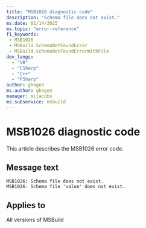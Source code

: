```yaml
---
title: "MSB1026 diagnostic code"
description: "Schema file does not exist."
ms.date: 01/14/2025
ms.topic: "error-reference"
f1_keywords:
 - MSB1026
 - MSBuild.SchemaNotFoundError
 - MSBuild.SchemaNotFoundErrorWithFile
dev_langs:
  - "VB"
  - "CSharp"
  - "C++"
  - "FSharp"
author: ghogen
ms.author: ghogen
manager: mijacobs
ms.subservice: msbuild
---
```


# MSB1026 diagnostic code

<!-- :::ErrorDefinitionDescription::: -->
<!-- :::editable-content name="introDescription"::: -->
This article describes the MSB1026 error code.
<!-- :::editable-content-end::: -->

## Message text

```output
MSB1026: Schema file does not exist.
MSB1026: Schema file 'value' does not exist.
```

<!-- :::editable-content name="postOutputDescription"::: -->
<!--
{StrBegin="MSBUILD : error MSB1026: "}UE: This error is shown when the user specifies a schema file using the -validate:<schema> switch, and the file
    does not exist on disk. This message does not need in-line parameters because the exception takes care of displaying the
    invalid arg.
    LOCALIZATION: The prefix "MSBUILD : error MSBxxxx:" should not be localized.

{StrBegin="MSBUILD : error MSB1026: "}UE: This error is printed if the default schema does not exist or in the extremely unlikely event
    that an explicit schema file was passed and existed when the command line parameters were checked but was deleted from disk before this check was made.
    LOCALIZATION: The prefix "MSBUILD : error MSBxxxx:" should not be localized.
-->
<!-- :::editable-content-end::: -->
<!-- :::ErrorDefinitionDescription-end::: -->

## Applies to

All versions of MSBuild
